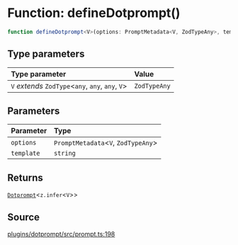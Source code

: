 # Function: defineDotprompt()

```ts
function defineDotprompt<V>(options: PromptMetadata<V, ZodTypeAny>, template: string): Dotprompt<z.infer<V>>
```

## Type parameters

| Type parameter | Value |
| :------ | :------ |
| `V` *extends* `ZodType`\<`any`, `any`, `any`, `V`\> | `ZodTypeAny` |

## Parameters

| Parameter | Type |
| :------ | :------ |
| `options` | `PromptMetadata`\<`V`, `ZodTypeAny`\> |
| `template` | `string` |

## Returns

[`Dotprompt`](../classes/Dotprompt.md)\<`z.infer`\<`V`\>\>

## Source

[plugins/dotprompt/src/prompt.ts:198](https://github.com/firebase/genkit/blob/2b0be364306d92a8e7d13efc2da4fb04c1d21e29/js/plugins/dotprompt/src/prompt.ts#L198)
